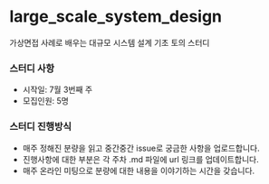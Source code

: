 # large_scale_system_design
가상면접 사례로 배우는 대규모 시스템 설계 기초 토의 스터디

### 스터디 사항
+ 시작일: 7월 3번째 주
+ 모집인원: 5명

### 스터디 진행방식
+ 매주 정해진 분량을 읽고 중간중간 issue로 궁금한 사항을 업로드합니다.
+ 진행사항에 대한 부분은 각 주차 .md 파일에 url 링크를 업데이트합니다.
+ 매주 온라인 미팅으로 분량에 대한 내용을 이야기하는 시간을 갖습니다.
